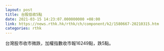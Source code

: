 ```yaml
---
layout: post
title: 台股低收5點
date: 2021-03-15 14:23:07.000000000 +08:00
link: https://news.rthk.hk/rthk/ch/component/k2/1580667-20210315.htm
categories: rthk
---
```


台灣股市收市微跌，加權指數收市報16249點，跌5點。
